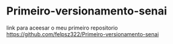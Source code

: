 # Primeiro-versionamento-senai
link para aceesar o meu primeiro repositorio https://github.com/felpsz322/Primeiro-versionamento-senai
